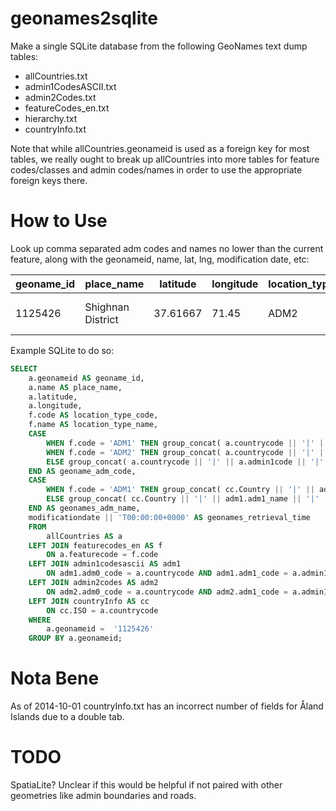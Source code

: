 geonames2sqlite
===============

Make a single SQLite database from the following GeoNames text dump tables:

* allCountries.txt
* admin1CodesASCII.txt
* admin2Codes.txt
* featureCodes_en.txt
* hierarchy.txt
* countryInfo.txt

Note that while allCountries.geonameid is used as a foreign key for most tables,
we really ought to break up allCountries into more tables for feature codes/classes
and admin codes/names in order to use the appropriate foreign keys there.

How to Use
==========

Look up comma separated adm codes and names no lower than the current feature, along with the geonameid, name, lat, lng, modification date, etc:

|  geoname_id | place_name        | latitude | longitude | location_type_code | location_type_name                   | geoname_adm_code | geonames_adm_name                        | geonames_retrieval_time   |
|-------------|-------------------|----------|-----------|--------------------|--------------------------------------|------------------|------------------------------------------|---------------------------|
|  1125426    | Shighnan District | 37.61667 | 71.45     | ADM2               | second-order administrative division | AF,01,1125426    | Afghanistan,Badakhshan,Shighnan District | 2013-04-27T00:00:00+0000  |


Example SQLite to do so:

```sql
SELECT
	a.geonameid AS geoname_id,
	a.name AS place_name,
	a.latitude,
	a.longitude,
	f.code AS location_type_code,
	f.name AS location_type_name,
	CASE 
		WHEN f.code = 'ADM1' THEN group_concat( a.countrycode || '|' || adm1.adm1_code, ',' ) 
		WHEN f.code = 'ADM2' THEN group_concat( a.countrycode || '|' || adm1.adm1_code || '|' || adm2.adm2_code, ',' )
		ELSE group_concat( a.countrycode || '|' || a.admin1code || '|' || a.admin2code || '|' || a.admin3code || '|' || a.admin4code, ',' )
	END AS geoname_adm_code,
	CASE
		WHEN f.code = 'ADM1' THEN group_concat( cc.Country || '|' || adm1.adm1_name, ',')
		ELSE group_concat( cc.Country || '|' || adm1.adm1_name || '|' || adm2.adm2_name, ',') 
	END AS geonames_adm_name,
	modificationdate || 'T00:00:00+0000' AS geonames_retrieval_time
	FROM
		allCountries AS a
	LEFT JOIN featurecodes_en AS f 
		ON a.featurecode = f.code
	LEFT JOIN admin1codesascii AS adm1 
		ON adm1.adm0_code = a.countrycode AND adm1.adm1_code = a.admin1code
	LEFT JOIN admin2codes AS adm2 
		ON adm2.adm0_code = a.countrycode AND adm2.adm1_code = a.admin1code AND adm2.adm2_code = a.admin2code
	LEFT JOIN countryInfo AS cc 
		ON cc.ISO = a.countrycode
	WHERE
		a.geonameid =  '1125426'
	GROUP BY a.geonameid;
```


Nota Bene
=========

As of 2014-10-01 countryInfo.txt has an incorrect number of fields for Åland Islands due to a double tab.

TODO
====

SpatiaLite?  Unclear if this would be helpful if not paired with other geometries like admin boundaries and roads.
